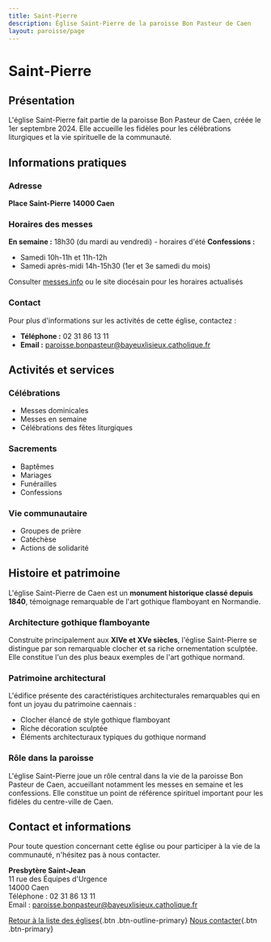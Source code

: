 ```yaml
---
title: Saint-Pierre
description: Église Saint-Pierre de la paroisse Bon Pasteur de Caen
layout: paroisse/page
---
```


# Saint-Pierre

## Présentation

L'église Saint-Pierre fait partie de la paroisse Bon Pasteur de Caen, créée le 1er septembre 2024. Elle accueille les fidèles pour les célébrations liturgiques et la vie spirituelle de la communauté.

## Informations pratiques

### Adresse
**Place Saint-Pierre**
**14000 Caen**

### Horaires des messes
**En semaine :** 18h30 (du mardi au vendredi) - horaires d'été
**Confessions :**
- Samedi 10h-11h et 11h-12h
- Samedi après-midi 14h-15h30 (1er et 3e samedi du mois)

Consulter [messes.info](https://messes.info) ou le site diocésain pour les horaires actualisés

### Contact
Pour plus d'informations sur les activités de cette église, contactez :
- **Téléphone :** 02 31 86 13 11
- **Email :** paroisse.bonpasteur@bayeuxlisieux.catholique.fr

## Activités et services

### Célébrations
- Messes dominicales
- Messes en semaine
- Célébrations des fêtes liturgiques

### Sacrements
- Baptêmes
- Mariages
- Funérailles
- Confessions

### Vie communautaire
- Groupes de prière
- Catéchèse
- Actions de solidarité

## Histoire et patrimoine

L'église Saint-Pierre de Caen est un **monument historique classé depuis 1840**, témoignage remarquable de l'art gothique flamboyant en Normandie.

### Architecture gothique flamboyante
Construite principalement aux **XIVe et XVe siècles**, l'église Saint-Pierre se distingue par son remarquable clocher et sa riche ornementation sculptée. Elle constitue l'un des plus beaux exemples de l'art gothique normand.

### Patrimoine architectural
L'édifice présente des caractéristiques architecturales remarquables qui en font un joyau du patrimoine caennais :
- Clocher élancé de style gothique flamboyant
- Riche décoration sculptée
- Éléments architecturaux typiques du gothique normand

### Rôle dans la paroisse
L'église Saint-Pierre joue un rôle central dans la vie de la paroisse Bon Pasteur de Caen, accueillant notamment les messes en semaine et les confessions. Elle constitue un point de référence spirituel important pour les fidèles du centre-ville de Caen.

## Contact et informations

Pour toute question concernant cette église ou pour participer à la vie de la communauté, n'hésitez pas à nous contacter.

**Presbytère Saint-Jean**  
11 rue des Équipes d'Urgence  
14000 Caen  
Téléphone : 02 31 86 13 11  
Email : paroisse.bonpasteur@bayeuxlisieux.catholique.fr

[Retour à la liste des églises](/Les-églises){.btn .btn-outline-primary}
[Nous contacter](/infos/contact){.btn .btn-primary}
